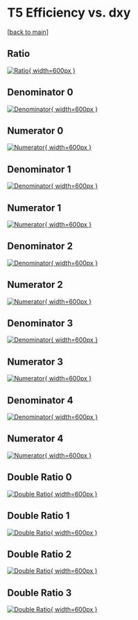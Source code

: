 # T5 Efficiency vs. dxy

[[back to main](./)]



## Ratio

[![Ratio](../mtv/var/T5_vtr_321_1_eff_dxy.png){ width=600px }](../mtv/var/T5_vtr_321_1_eff_dxy.pdf)

## Denominator 0

[![Denominator](../mtv/den/T5_vtr_321_1_eff_dxy_den0.png){ width=600px }](../mtv/den/T5_vtr_321_1_eff_dxy_den0.pdf)

## Numerator 0

[![Numerator](../mtv/num/T5_vtr_321_1_eff_dxy_num0.png){ width=600px }](../mtv/num/T5_vtr_321_1_eff_dxy_num0.pdf)

## Denominator 1

[![Denominator](../mtv/den/T5_vtr_321_1_eff_dxy_den1.png){ width=600px }](../mtv/den/T5_vtr_321_1_eff_dxy_den1.pdf)

## Numerator 1

[![Numerator](../mtv/num/T5_vtr_321_1_eff_dxy_num1.png){ width=600px }](../mtv/num/T5_vtr_321_1_eff_dxy_num1.pdf)

## Denominator 2

[![Denominator](../mtv/den/T5_vtr_321_1_eff_dxy_den2.png){ width=600px }](../mtv/den/T5_vtr_321_1_eff_dxy_den2.pdf)

## Numerator 2

[![Numerator](../mtv/num/T5_vtr_321_1_eff_dxy_num2.png){ width=600px }](../mtv/num/T5_vtr_321_1_eff_dxy_num2.pdf)

## Denominator 3

[![Denominator](../mtv/den/T5_vtr_321_1_eff_dxy_den3.png){ width=600px }](../mtv/den/T5_vtr_321_1_eff_dxy_den3.pdf)

## Numerator 3

[![Numerator](../mtv/num/T5_vtr_321_1_eff_dxy_num3.png){ width=600px }](../mtv/num/T5_vtr_321_1_eff_dxy_num3.pdf)

## Denominator 4

[![Denominator](../mtv/den/T5_vtr_321_1_eff_dxy_den4.png){ width=600px }](../mtv/den/T5_vtr_321_1_eff_dxy_den4.pdf)

## Numerator 4

[![Numerator](../mtv/num/T5_vtr_321_1_eff_dxy_num4.png){ width=600px }](../mtv/num/T5_vtr_321_1_eff_dxy_num4.pdf)

## Double Ratio 0

[![Double Ratio](../mtv/ratio/T5_vtr_321_1_eff_dxy_ratio0.png){ width=600px }](../mtv/ratio/T5_vtr_321_1_eff_dxy_ratio0.pdf)

## Double Ratio 1

[![Double Ratio](../mtv/ratio/T5_vtr_321_1_eff_dxy_ratio1.png){ width=600px }](../mtv/ratio/T5_vtr_321_1_eff_dxy_ratio1.pdf)

## Double Ratio 2

[![Double Ratio](../mtv/ratio/T5_vtr_321_1_eff_dxy_ratio2.png){ width=600px }](../mtv/ratio/T5_vtr_321_1_eff_dxy_ratio2.pdf)

## Double Ratio 3

[![Double Ratio](../mtv/ratio/T5_vtr_321_1_eff_dxy_ratio3.png){ width=600px }](../mtv/ratio/T5_vtr_321_1_eff_dxy_ratio3.pdf)

